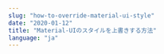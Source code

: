 ```yaml
---
slug: "how-to-override-material-ui-style"
date: "2020-01-12"
title: "Material-UIのスタイルを上書きする方法"
language: "ja"
---
```

